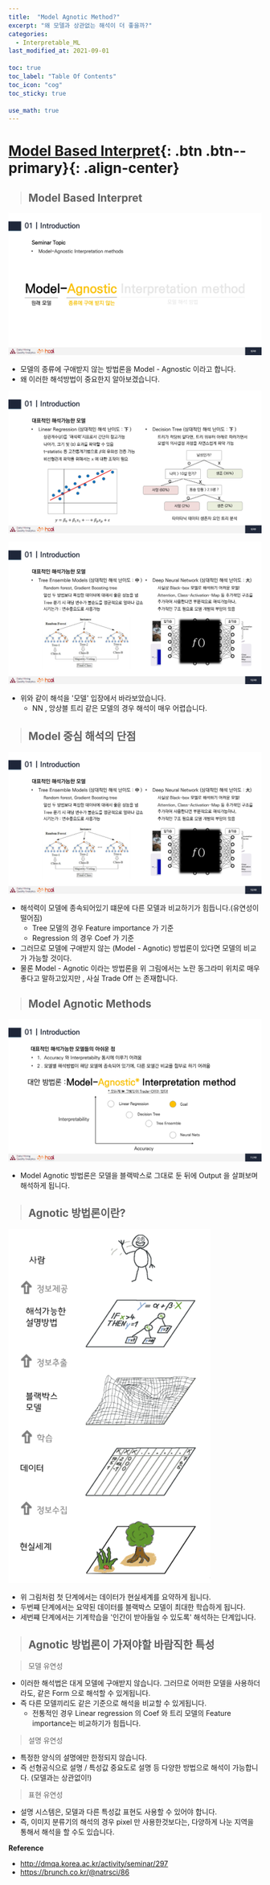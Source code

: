 ```yaml
---
title:  "Model Agnotic Method?"
excerpt: "왜 모델과 상관없는 해석이 더 좋을까?"
categories:
  - Interpretable_ML
last_modified_at: 2021-09-01

toc: true
toc_label: "Table Of Contents"
toc_icon: "cog"
toc_sticky: true

use_math: true
---
```


# [Model Based Interpret](#link){: .btn .btn--primary}{: .align-center}

> ## Model Based Interpret

![jpg](/assets/images/ML/1_8.jpg)

- 모델의 종류에 구애받지 않는 방법론을 Model - Agnostic 이라고 합니다.
- 왜 이러한 해석방법이 중요한지 알아보겠습니다.

![jpg](/assets/images/ML/1_9.jpg)

![jpg](/assets/images/ML/1_10.jpg)

- 위와 같이 해석을 '모델' 입장에서 바라보았습니다. 
  - NN , 앙상블 트리 같은 모델의 경우 해석이 매우 어렵습니다.

> ## Model 중심 해석의 단점

![jpg](/assets/images/ML/1_10.jpg)

- 해석력이 모델에 종속되어있기 떄문에 다른 모델과 비교하기가 힘듭니다.(유연성이 떨어짐)
  - Tree 모델의 경우 Feature importance 가 기준 
  - Regression 의 경우 Coef 가 기준 
- 그러므로 모델에 구애받지 않는 (Model - Agnotic) 방법론이 있다면 모델의 비교가 가능할 것이다. 
- 물론 Model - Agnotic 이라는 방법론을 위 그림에서는 노란 동그라미 위치로 매우  좋다고 말하고있지만 , 사실 Trade Off 는 존재합니다.

> ## Model Agnotic Methods

![jpg](/assets/images/ML/1_11.jpg)

- Model Agnotic 방법론은 모델을 블랙박스로 그대로 둔 뒤에 Output 을 살펴보며 해석하게 됩니다. 

> ## Agnotic 방법론이란?

![jpg](/assets/images/ML/4_2.png)

- 위 그림처럼 첫 단계에서는 데이터가 현실세계를 요약하게 됩니다.
- 두번쨰 단계에서는 요약된 데이터를 블랙박스 모델이 최대한 학습하게 됩니다.
- 세번쨰 단계에서는 기계학습을 '인간이 받아들일 수 있도록' 해석하는 단계입니다.

> ## Agnotic 방법론이 가져야할 바람직한 특성

> 모델 유연성

- 이러한 해석법은 대게 모델에 구애받지 않습니다. 그러므로 어떠한 모델을 사용하더라도, 같은 Form 으로 해석할 수 있게됩니다.
- 즉 다른 모델끼리도 같은 기준으로 해석을 비교할 수 있게됩니다. 
  - 전통적인 경우 Linear regression 의 Coef 와 트리 모델의 Feature importance는 비교하기가 힘듭니다.

> 설명 유연성 

- 특정한 양식의 설명에만 한정되지 않습니다. 
- 즉 선형공식으로 설명 / 특성값 중요도로 설명 등 다양한 방법으로 해석이 가능합니다. (모델과는 상관없이!)

> 표현 유연성 

- 설명 시스템은, 모델과 다른 특성값 표현도 사용할 수  있어야 합니다.
- 즉, 이미지 분류기의 해석의 경우 pixel 만 사용한것보다는, 다양하게 나눈 지역을 통해서 해석을 할 수도 있습니다.

**Reference**

- http://dmqa.korea.ac.kr/activity/seminar/297
- https://brunch.co.kr/@natrsci/86

